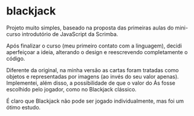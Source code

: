 # blackjack

Projeto muito simples, baseado na proposta das primeiras aulas do mini-curso introdutório de JavaScript da Scrimba.
 
Após finalizar o curso (meu primeiro contato com a linguagem), decidi aperfeiçoar a ideia, alterando o design e reescrevendo completamente o código.
 
Diferente da original, na minha versão as cartas foram tratadas como objetos e representadas por imagens (ao invés do seu valor apenas).
Implementei, além disso, a possibilidade de que o valor do Ás fosse escolhido pelo jogador, como no Blackjack clássico.
 
É claro que Blackjack não pode ser jogado individualmente, mas foi um ótimo estudo.
